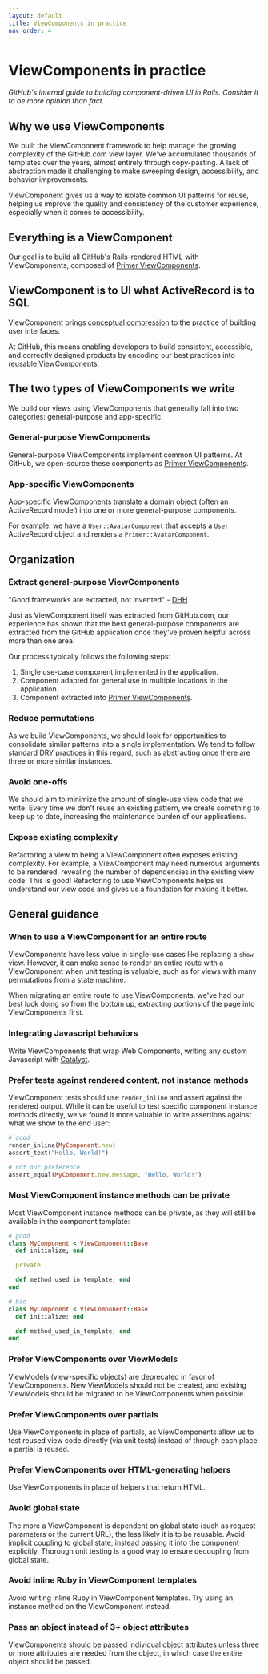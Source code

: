 ```yaml
---
layout: default
title: ViewComponents in practice
nav_order: 4
---
```


# ViewComponents in practice

_GitHub's internal guide to building component-driven UI in Rails. Consider it to be more opinion than fact._

## Why we use ViewComponents

We built the ViewComponent framework to help manage the growing complexity of the GitHub.com view layer. We've accumulated thousands of templates over the years, almost entirely through copy-pasting. A lack of abstraction made it challenging to make sweeping design, accessibility, and behavior improvements.

ViewComponent gives us a way to isolate common UI patterns for reuse, helping us improve the quality and consistency of the customer experience, especially when it comes to accessibility.

## Everything is a ViewComponent

Our goal is to build all GitHub's Rails-rendered HTML with ViewComponents, composed of [Primer ViewComponents](https://primer.style/view-components/).

## ViewComponent is to UI what ActiveRecord is to SQL

ViewComponent brings [conceptual compression](https://m.signalvnoise.com/conceptual-compression-means-beginners-dont-need-to-know-sql-hallelujah/) to the practice of building user interfaces.

At GitHub, this means enabling developers to build consistent, accessible, and correctly designed products by encoding our best practices into reusable ViewComponents.

## The two types of ViewComponents we write

We build our views using ViewComponents that generally fall into two categories: general-purpose and app-specific.

### General-purpose ViewComponents

General-purpose ViewComponents implement common UI patterns. At GitHub, we open-source these components as [Primer ViewComponents](https://primer.style/view-components/).

### App-specific ViewComponents

App-specific ViewComponents translate a domain object (often an ActiveRecord model) into one or more general-purpose components.

For example: we have a `User::AvatarComponent` that accepts a `User` ActiveRecord object and renders a `Primer::AvatarComponent`.

## Organization

### Extract general-purpose ViewComponents

"Good frameworks are extracted, not invented" - [DHH](https://dhh.dk/arc/000416.html)

Just as ViewComponent itself was extracted from GitHub.com, our experience has shown that the best general-purpose components are extracted from the GitHub application once they've proven helpful across more than one area.

Our process typically follows the following steps:

1. Single use-case component implemented in the application.
2. Component adapted for general use in multiple locations in the application.
3. Component extracted into [Primer ViewComponents](https://primer.style/view-components/).

### Reduce permutations

As we build ViewComponents, we should look for opportunities to consolidate similar patterns into a single implementation. We tend to follow standard DRY practices in this regard, such as abstracting once there are three or more similar instances.

### Avoid one-offs

We should aim to minimize the amount of single-use view code that we write. Every time we don't reuse an existing pattern, we create something to keep up to date, increasing the maintenance burden of our applications.

### Expose existing complexity

Refactoring a view to being a ViewComponent often exposes existing complexity. For example, a ViewComponent may need numerous arguments to be rendered, revealing the number of dependencies in the existing view code. This is good! Refactoring to use ViewComponents helps us understand our view code and gives us a foundation for making it better.

## General guidance

### When to use a ViewComponent for an entire route

ViewComponents have less value in single-use cases like replacing a `show` view. However, it can make sense to render an entire route with a ViewComponent when unit testing is valuable, such as for views with many permutations from a state machine.

When migrating an entire route to use ViewComponents, we've had our best luck doing so from the bottom up, extracting portions of the page into ViewComponents first.

### Integrating Javascript behaviors

Write ViewComponents that wrap Web Components, writing any custom Javascript with [Catalyst](https://github.github.io/catalyst/).

### Prefer tests against rendered content, not instance methods

ViewComponent tests should use `render_inline` and assert against the rendered output. While it can be useful to test specific component instance methods directly, we've found it more valuable to write assertions against what we show to the end user:

```ruby
# good
render_inline(MyComponent.new)
assert_text("Hello, World!")

# not our preference
assert_equal(MyComponent.new.message, "Hello, World!")
```

### Most ViewComponent instance methods can be private

Most ViewComponent instance methods can be private, as they will still be available in the component template:

```ruby
# good
class MyComponent < ViewComponent::Base
  def initialize; end

  private

  def method_used_in_template; end
end

# bad
class MyComponent < ViewComponent::Base
  def initialize; end

  def method_used_in_template; end
end
```

### Prefer ViewComponents over ViewModels

ViewModels (view-specific objects) are deprecated in favor of ViewComponents. New ViewModels should not be created, and existing ViewModels should be migrated to be ViewComponents when possible.

### Prefer ViewComponents over partials

Use ViewComponents in place of partials, as ViewComponents allow us to test reused view code directly (via unit tests) instead of through each place a partial is reused.

### Prefer ViewComponents over HTML-generating helpers

Use ViewComponents in place of helpers that return HTML.

### Avoid global state

The more a ViewComponent is dependent on global state (such as request parameters or the current URL), the less likely it is to be reusable. Avoid implicit coupling to global state, instead passing it into the component explicitly. Thorough unit testing is a good way to ensure decoupling from global state.

### Avoid inline Ruby in ViewComponent templates

Avoid writing inline Ruby in ViewComponent templates. Try using an instance method on the ViewComponent instead.

### Pass an object instead of 3+ object attributes

ViewComponents should be passed individual object attributes unless three or more attributes are needed from the object, in which case the entire object should be passed.
